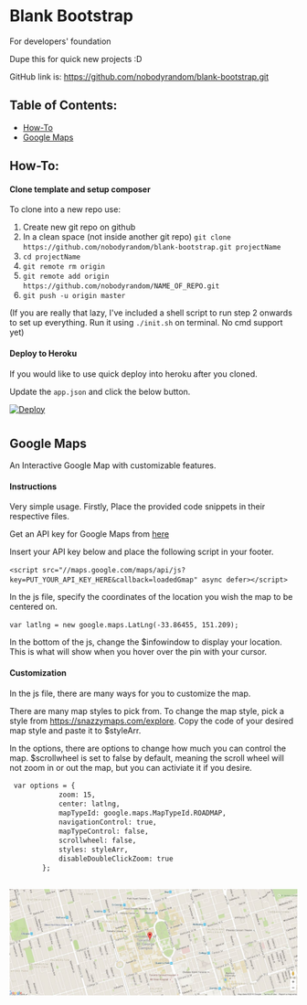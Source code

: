# Blank Bootstrap
For developers' foundation

Dupe this for quick new projects :D

GitHub link is: https://github.com/nobodyrandom/blank-bootstrap.git

## Table of Contents:

- [How-To](#how-to)
- [Google Maps](#google-maps)

## How-To:
#### Clone template and setup composer
To clone into a new repo use:

1. Create new git repo on github
2. In a clean space (not inside another git repo) `git clone https://github.com/nobodyrandom/blank-bootstrap.git projectName`
3. `cd projectName`
4. `git remote rm origin`
5. `git remote add origin https://github.com/nobodyrandom/NAME_OF_REPO.git`
6. `git push -u origin master`

(If you are really that lazy, I've included a shell script to run step 2 onwards to set up everything. Run it using `./init.sh` on terminal. No cmd support yet)


#### Deploy to Heroku
If you would like to use quick deploy into heroku after you cloned.

Update the `app.json` and click the below button.

[![Deploy](https://www.herokucdn.com/deploy/button.svg)](https://heroku.com/deploy)

#
## Google Maps 

An Interactive Google Map with customizable features.
 

#### Instructions

Very simple usage.  Firstly, Place the provided code snippets in their respective files.

Get an API key for Google Maps from [here](https://developers.google.com/maps/documentation/javascript/)

Insert your API key below and place the following script in your footer.

`<script src="//maps.google.com/maps/api/js?key=PUT_YOUR_API_KEY_HERE&callback=loadedGmap" async defer></script>`

In the js file, specify the coordinates of the location you wish the map to be centered on.

   `var latlng = new google.maps.LatLng(-33.86455, 151.209);`


In the bottom of the js, change the $infowindow to display your location. This is what will show when you hover over the pin with your cursor. 

#### Customization

In the js file, there are many ways for you to customize the map. 

There are many map styles to pick from. To change the map style, pick a style from https://snazzymaps.com/explore.
Copy the code of your desired map style and paste it to $styleArr.

In the options, there are options to change how much you can control the map. $scrollwheel is set to false by default, meaning the scroll wheel will not zoom in or out the map, but you can activiate it if you desire.
```
 var options = {
            zoom: 15,
            center: latlng,
            mapTypeId: google.maps.MapTypeId.ROADMAP,
            navigationControl: true,
            mapTypeControl: false,
            scrollwheel: false,
            styles: styleArr,
            disableDoubleClickZoom: true
        };
        
```

![](map.JPG)
